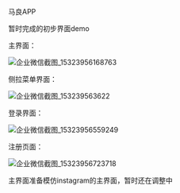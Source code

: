 马良APP

暂时完成的初步界面demo

主界面：

![企业微信截图_15323956168763](C:\Users\aiiage\Desktop\企业微信截图_15323956168763.png)

侧拉菜单界面：



![企业微信截图_153239563622](C:\Users\aiiage\Desktop\企业微信截图_153239563622.png)



登录界面：



![企业微信截图_15323956559249](C:\Users\aiiage\Desktop\企业微信截图_15323956559249.png)

注册页面：

![企业微信截图_15323956723718](C:\Users\aiiage\Desktop\企业微信截图_15323956723718.png)

主界面准备模仿instagram的主界面，暂时还在调整中